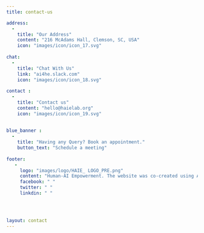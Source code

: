 ```yaml
---
title: contact-us

address: 
  -
    title: "Our Address"
    content: "216 McAdams Hall, Clemson, SC, USA"
    icon: "images/icon/icon_17.svg"
      
chat: 
  -
    title: "Chat With Us"
    link: "ai4he.slack.com"
    icon: "images/icon/icon_18.svg"
      
contact : 
  -
    title: "Contact us"
    content: "hello@haielab.org"
    icon: "images/icon/icon_19.svg"
    
    
blue_banner :
  -  
    title: "Having any Query? Book an appointment."
    button_text: "Schedule a meeting"
    
footer:
   - 
     logo: "images/logo/HAIE_ LOGO_PRE.png"
     content: "Human-AI Empowerment. The website was co-created using AI technologies such as MidJourney (image generation), OpenAI GPT3 (text generation), GitHub Copilot (code generation), and Quilbot (paraphrasing)."
     facebook: " "
     twitter: " "
     linkdin: " "



  
layout: contact
---
```

